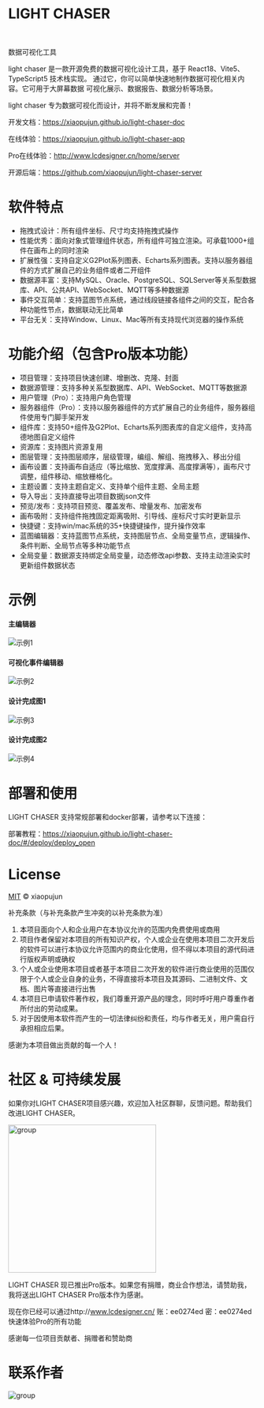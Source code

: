 # LIGHT CHASER

<p>
    <img alt="" src="https://img.shields.io/badge/version-v1.5.0-blue">
    <img alt="" src="https://img.shields.io/badge/license-MIT-08CE5D?logoColor=08CE5D">
    <img alt="" src="https://img.shields.io/badge/TypeScript-blue">
    <img alt="" src="https://img.shields.io/badge/React-61daeb?logoColor=08CE5D">
    <img alt="" src="https://img.shields.io/badge/Vite-purple">
    <img alt="" src="https://img.shields.io/badge/Mobx-FFEB0B">
</p>

<p>数据可视化工具</p>

light chaser 是一款开源免费的数据可视化设计工具，基于 React18、Vite5、TypeScript5 技术栈实现。
通过它，你可以简单快速地制作数据可视化相关内容。它可用于大屏幕数据 可视化展示、数据报告、数据分析等场景。

light chaser 专为数据可视化而设计，并将不断发展和完善！

开发文档：https://xiaopujun.github.io/light-chaser-doc

在线体验：https://xiaopujun.github.io/light-chaser-app

Pro在线体验：http://www.lcdesigner.cn/home/server

开源后端：https://github.com/xiaopujun/light-chaser-server

# 软件特点

- 拖拽式设计：所有组件坐标、尺寸均支持拖拽式操作
- 性能优秀：面向对象式管理组件状态，所有组件可独立渲染。可承载1000+组件在画布上的同时渲染
- 扩展性强：支持自定义G2Plot系列图表、Echarts系列图表。支持以服务器组件的方式扩展自己的业务组件或者二开组件
- 数据源丰富：支持MySQL、Oracle、PostgreSQL、SQLServer等关系型数据库、API、公共API、WebSocket、MQTT等多种数据源
- 事件交互简单：支持蓝图节点系统，通过线段链接各组件之间的交互，配合各种功能性节点，数据联动无比简单
- 平台无关：支持Window、Linux、Mac等所有支持现代浏览器的操作系统

# 功能介绍（包含Pro版本功能）

- 项目管理：支持项目快速创建、增删改、克隆、封面
- 数据源管理：支持多种关系型数据库、API、WebSocket、MQTT等数据源
- 用户管理（Pro）：支持用户角色管理
- 服务器组件（Pro）：支持以服务器组件的方式扩展自己的业务组件，服务器组件使用专门脚手架开发
- 组件库：支持50+组件及G2Plot、Echarts系列图表库的自定义组件，支持高德地图自定义组件
- 资源库：支持图片资源复用
- 图层管理：支持图层顺序，层级管理，编组、解组、拖拽移入、移出分组
- 画布设置：支持画布自适应（等比缩放、宽度撑满、高度撑满等），画布尺寸调整，组件移动、缩放栅格化。
- 主题设置：支持主题自定义、支持单个组件主题、全局主题
- 导入导出：支持直接导出项目数据json文件
- 预览/发布：支持项目预览、覆盖发布、增量发布、加密发布
- 画布吸附：支持组件拖拽固定距离吸附、引导线、座标尺寸实时更新显示
- 快捷键：支持win/mac系统的35+快捷键操作，提升操作效率
- 蓝图编辑器：支持蓝图节点系统，支持图层节点、全局变量节点，逻辑操作、条件判断、全局节点等多种功能节点
- 全局变量：数据源支持绑定全局变量，动态修改api参数、支持主动渲染实时更新组件数据状态

# 示例

#### 主编辑器

![示例1](https://s2.loli.net/2024/09/21/U2Ni3pfaE1rJVAM.png)

#### 可视化事件编辑器

![示例2](https://s2.loli.net/2024/09/26/pitkUF2GogRYnxO.jpg)

#### 设计完成图1

![示例3](https://i.072333.xyz/file/802e2d2b4d95fa32fae48.png)

#### 设计完成图2

![示例4](https://i.072333.xyz/file/51819086932cb1b559a15.png)

# 部署和使用

LIGHT CHASER 支持常规部署和docker部署，请参考以下连接：

部署教程：https://xiaopujun.github.io/light-chaser-doc/#/deploy/deploy_open

# License

[MIT](LICENSE) © xiaopujun

补充条款（与补充条款产生冲突的以补充条款为准）

1. 本项目面向个人和企业用户在本协议允许的范围内免费使用或商用
2. 项目作者保留对本项目的所有知识产权，个人或企业在使用本项目二次开发后的软件可以进行本协议允许范围内的商业化使用，但不得以本项目的源代码进行版权声明或确权
3. 个人或企业使用本项目或者基于本项目二次开发的软件进行商业使用的范围仅限于个人或企业自身的业务，不得直接将本项目及其源码、二进制文件、文档、图片等直接进行出售
4. 本项目已申请软件著作权，我们尊重开源产品的理念，同时呼吁用户尊重作者所付出的劳动成果。 
5. 对于因使用本软件而产生的一切法律纠纷和责任，均与作者无关，用户需自行承担相应后果。

感谢为本项目做出贡献的每一个人！

# 社区 & 可持续发展

如果你对LIGHT CHASER项目感兴趣，欢迎加入社区群聊，反馈问题。帮助我们改进LIGHT CHASER。

<div style="display: flex">
    <img style="width: 300px" alt="group" src="https://s2.loli.net/2024/12/01/wOKG2FIL5UMdNsn.jpg">
</div>

LIGHT CHASER 现已推出Pro版本。如果您有捐赠，商业合作想法，请赞助我，我将送出LIGHT CHASER Pro版本作为感谢。

现在你已经可以通过http://www.lcdesigner.cn/   账：ee0274ed 密：ee0274ed 快速体验Pro的所有功能

感谢每一位项目贡献者、捐赠者和赞助商

# 联系作者

<div style="display: flex">
    <div  style="width: 50%"><img alt="group" src="https://i.072333.xyz/file/110e9602ef12a7d93bff0.jpg"></div>
</div>

